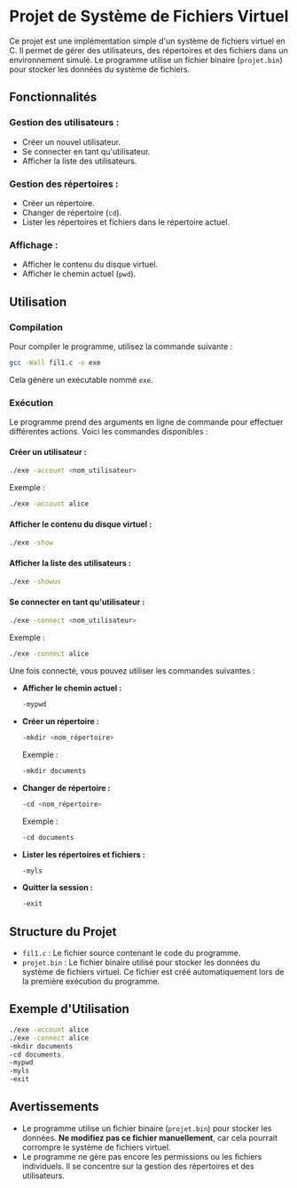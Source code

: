 # Projet de Système de Fichiers Virtuel

Ce projet est une implémentation simple d'un système de fichiers virtuel en C. Il permet de gérer des utilisateurs, des répertoires et des fichiers dans un environnement simulé. Le programme utilise un fichier binaire (`projet.bin`) pour stocker les données du système de fichiers.

## Fonctionnalités

### Gestion des utilisateurs :
- Créer un nouvel utilisateur.
- Se connecter en tant qu'utilisateur.
- Afficher la liste des utilisateurs.

### Gestion des répertoires :
- Créer un répertoire.
- Changer de répertoire (`cd`).
- Lister les répertoires et fichiers dans le répertoire actuel.

### Affichage :
- Afficher le contenu du disque virtuel.
- Afficher le chemin actuel (`pwd`).

## Utilisation

### Compilation

Pour compiler le programme, utilisez la commande suivante :

```bash
gcc -Wall fil1.c -o exe
```

Cela génère un exécutable nommé `exe`.

### Exécution

Le programme prend des arguments en ligne de commande pour effectuer différentes actions. Voici les commandes disponibles :

#### Créer un utilisateur :
```bash
./exe -account <nom_utilisateur>
```
Exemple :
```bash
./exe -account alice
```

#### Afficher le contenu du disque virtuel :
```bash
./exe -show
```

#### Afficher la liste des utilisateurs :
```bash
./exe -showus
```

#### Se connecter en tant qu'utilisateur :
```bash
./exe -connect <nom_utilisateur>
```
Exemple :
```bash
./exe -connect alice
```

Une fois connecté, vous pouvez utiliser les commandes suivantes :

- **Afficher le chemin actuel :**
  ```bash
  -mypwd
  ```

- **Créer un répertoire :**
  ```bash
  -mkdir <nom_répertoire>
  ```
  Exemple :
  ```bash
  -mkdir documents
  ```

- **Changer de répertoire :**
  ```bash
  -cd <nom_répertoire>
  ```
  Exemple :
  ```bash
  -cd documents
  ```

- **Lister les répertoires et fichiers :**
  ```bash
  -myls
  ```

- **Quitter la session :**
  ```bash
  -exit
  ```

## Structure du Projet

- `fil1.c` : Le fichier source contenant le code du programme.
- `projet.bin` : Le fichier binaire utilisé pour stocker les données du système de fichiers virtuel. Ce fichier est créé automatiquement lors de la première exécution du programme.

## Exemple d'Utilisation

```bash
./exe -account alice
./exe -connect alice
-mkdir documents
-cd documents
-mypwd
-myls
-exit
```

## Avertissements

- Le programme utilise un fichier binaire (`projet.bin`) pour stocker les données. **Ne modifiez pas ce fichier manuellement**, car cela pourrait corrompre le système de fichiers virtuel.
- Le programme ne gère pas encore les permissions ou les fichiers individuels. Il se concentre sur la gestion des répertoires et des utilisateurs.


